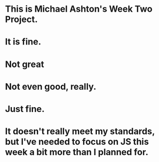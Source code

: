 

# This is Michael Ashton's Week Two Project.
#
#
# It is fine.
#
# Not great
# Not even good, really.
# Just fine.
#
# It doesn't really meet my standards, but I've needed to focus on JS this week a bit more than I planned for.
#
#

